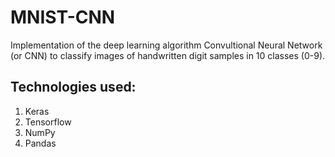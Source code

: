 # MNIST-CNN

Implementation of the deep learning algorithm Convultional Neural Network (or CNN) to classify images of handwritten digit samples in 10 classes (0-9).

## Technologies used:
1. Keras
2. Tensorflow
3. NumPy
4. Pandas
